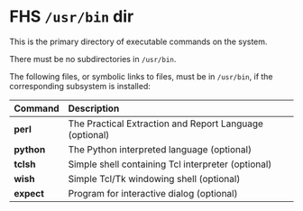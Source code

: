 # FHS `/usr/bin` dir

This is the primary directory of executable commands on the system.

There must be no subdirectories in `/usr/bin`.

The following files, or symbolic links to files, must be in `/usr/bin`, if the corresponding subsystem is installed:

|Command|Description|
|:--|:--|
|**perl**|The Practical Extraction and Report Language (optional)|
|**python**|The Python interpreted language (optional)|
|**tclsh**|Simple shell containing Tcl interpreter (optional)|
|**wish**|Simple Tcl/Tk windowing shell (optional)|
|**expect**|Program for interactive dialog (optional)|

